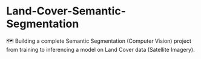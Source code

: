 # Land-Cover-Semantic-Segmentation
🗺 Building a complete Semantic Segmentation (Computer Vision) project from training to inferencing a model on Land Cover data (Satellite Imagery).
